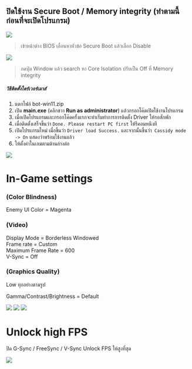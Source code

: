 ## ปิดใช้งาน Secure Boot / Memory integrity (ทำตามนี้ก่อนที่จะเปิดโปรแกรม)

![](https://blog.janjan.net/wp/wp-content/uploads/2022/10/asrock-uefi-secure-boot-enabled-02.jpg)
> เข้าหน้าต่าง BIOS เลื่อนหาหัวข้อ Secure Boot แล้วเลือก Disable

![](https://media.discordapp.net/attachments/1033371424972349440/1033395675657932870/unknown.png)
> กดปุ่ม Window แล้ว search หา Core Isolation ปรับเป็น Off ที่ Memory integrity

##### วิธีติดตั้งไดร์เวอร์เมาส์ 

1. แตกไฟล์ bot-win11.zip
2. เปิด __main.exe__ (คลิกขวา __Run as administrator__) แล้วกรอกโค๊ดเปิดใช้งานโปรแกรม
3. เมื่อเปิดโปรแกรมและกรอกโค๊ดครั้งแรกจะทำเริ่มทำการการติดตั้ง Driver ให้รอสักพัก
4. เมื่อติดตั้งเสร็จขึ้นว่า ```Done. Please restart PC first``` ให้รีคอมหนึงที
5. เปิดโปรแกรมใหม่ เมื่อขึ้นว่า ```Driver load Success.``` และจากนั้นขึ้นว่า``` Cassidy mode -> On``` แสดงว่าพร้อมใช้งานแล้ว
6. ให้ตั้งค่าในเกมตามด้านล่างต่อ

![](https://media.discordapp.net/attachments/1033371424972349440/1033398532129959987/unknown.png)

# In-Game settings

### (Color Blindness) <br />
Enemy UI Color  =  Magenta

### (Video) <br />
Display Mode = Borderless Windowed <br />
Frame rate = Custom <br />
Maximum Frame Rate = 600 <br />
V-Sync = Off

### (Graphics Quality) <br />
Low ทุกอย่างตามรูป

Gamma/Contrast/Brightness = Default

![](https://i.imgur.com/INbk0xj.png)
![](https://i.imgur.com/zkeczgN.png)
![](https://i.imgur.com/BC0bRWu.png)

# Unlock high FPS

ปิด G-Sync / FreeSync / V-Sync Unlock FPS ให้สูงที่สุด

![](https://i.imgur.com/OsqeQf1.png)

